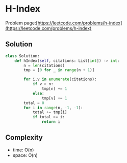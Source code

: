 # H-Index

Problem page:[https://leetcode.com/problems/h-index](https://leetcode.com/problems/h-index)

## Solution

```python
class Solution:
    def hIndex(self, citations: List[int]) -> int:
        n = len(citations)
        tmp = [0 for _ in range(n + 1)]

        for i,v in enumerate(citations):
            if v > n:
                tmp[n] += 1
            else:
                tmp[v] += 1
        total = 0
        for i in range(n, -1, -1):
            total += tmp[i]
            if total >= i:
                return i
```

## Complexity

- time: O(n)
- space: O(n)
